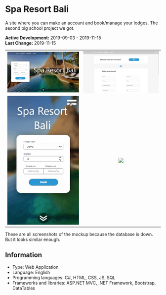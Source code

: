 # Spa Resort Bali
A site where you can make an account and book/manage your lodges. The second big school project we got.

**Active Development:** 2019-09-03 - 2019-11-15<br>
**Last Change:** 2019-11-15<br>

| | |
| :---: | :---: |
| ![](/Screenshots/1-Home.png) | ![](/Screenshots/2-Register.png) |
| ![](/Screenshots/3-Home_Mobile.gif) | ![](/Screenshots/.png) |

These are all screenshots of the mockup because the database is down. But it looks similar enough.

## Information
- Type: Web Application
- Language: English
- Programming languages: C#, HTML, CSS, JS, SQL
- Frameworks and libraries: ASP.NET MVC, .NET Framework, Bootstrap, DataTables
 
